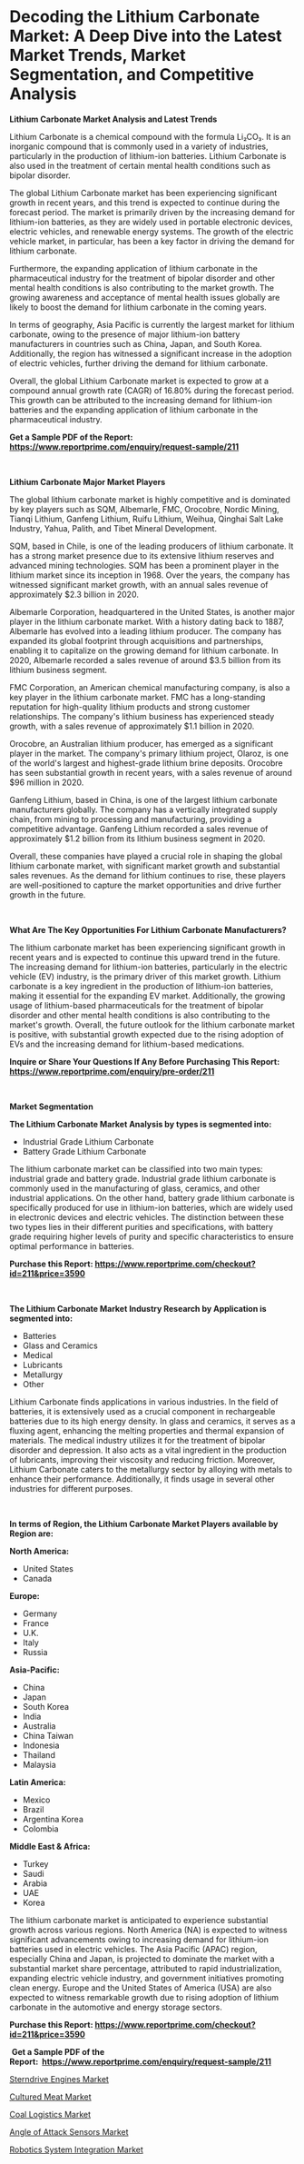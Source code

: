 <p><h1>Decoding the Lithium Carbonate Market: A Deep Dive into the Latest Market Trends, Market Segmentation, and Competitive Analysis</h1></p><p><strong>Lithium Carbonate Market Analysis and Latest Trends</strong></p>
<p><p>Lithium Carbonate is a chemical compound with the formula Li₂CO₃. It is an inorganic compound that is commonly used in a variety of industries, particularly in the production of lithium-ion batteries. Lithium Carbonate is also used in the treatment of certain mental health conditions such as bipolar disorder.</p><p>The global Lithium Carbonate market has been experiencing significant growth in recent years, and this trend is expected to continue during the forecast period. The market is primarily driven by the increasing demand for lithium-ion batteries, as they are widely used in portable electronic devices, electric vehicles, and renewable energy systems. The growth of the electric vehicle market, in particular, has been a key factor in driving the demand for lithium carbonate.</p><p>Furthermore, the expanding application of lithium carbonate in the pharmaceutical industry for the treatment of bipolar disorder and other mental health conditions is also contributing to the market growth. The growing awareness and acceptance of mental health issues globally are likely to boost the demand for lithium carbonate in the coming years.</p><p>In terms of geography, Asia Pacific is currently the largest market for lithium carbonate, owing to the presence of major lithium-ion battery manufacturers in countries such as China, Japan, and South Korea. Additionally, the region has witnessed a significant increase in the adoption of electric vehicles, further driving the demand for lithium carbonate.</p><p>Overall, the global Lithium Carbonate market is expected to grow at a compound annual growth rate (CAGR) of 16.80% during the forecast period. This growth can be attributed to the increasing demand for lithium-ion batteries and the expanding application of lithium carbonate in the pharmaceutical industry.</p></p>
<p><strong>Get a Sample PDF of the Report:&nbsp; <a href="https://www.reportprime.com/enquiry/request-sample/211">https://www.reportprime.com/enquiry/request-sample/211</a></strong></p>
<p>&nbsp;</p>
<p><strong>Lithium Carbonate Major Market Players</strong></p>
<p><p>The global lithium carbonate market is highly competitive and is dominated by key players such as SQM, Albemarle, FMC, Orocobre, Nordic Mining, Tianqi Lithium, Ganfeng Lithium, Ruifu Lithium, Weihua, Qinghai Salt Lake Industry, Yahua, Palith, and Tibet Mineral Development. </p><p>SQM, based in Chile, is one of the leading producers of lithium carbonate. It has a strong market presence due to its extensive lithium reserves and advanced mining technologies. SQM has been a prominent player in the lithium market since its inception in 1968. Over the years, the company has witnessed significant market growth, with an annual sales revenue of approximately $2.3 billion in 2020. </p><p>Albemarle Corporation, headquartered in the United States, is another major player in the lithium carbonate market. With a history dating back to 1887, Albemarle has evolved into a leading lithium producer. The company has expanded its global footprint through acquisitions and partnerships, enabling it to capitalize on the growing demand for lithium carbonate. In 2020, Albemarle recorded a sales revenue of around $3.5 billion from its lithium business segment.</p><p>FMC Corporation, an American chemical manufacturing company, is also a key player in the lithium carbonate market. FMC has a long-standing reputation for high-quality lithium products and strong customer relationships. The company's lithium business has experienced steady growth, with a sales revenue of approximately $1.1 billion in 2020.</p><p>Orocobre, an Australian lithium producer, has emerged as a significant player in the market. The company's primary lithium project, Olaroz, is one of the world's largest and highest-grade lithium brine deposits. Orocobre has seen substantial growth in recent years, with a sales revenue of around $96 million in 2020.</p><p>Ganfeng Lithium, based in China, is one of the largest lithium carbonate manufacturers globally. The company has a vertically integrated supply chain, from mining to processing and manufacturing, providing a competitive advantage. Ganfeng Lithium recorded a sales revenue of approximately $1.2 billion from its lithium business segment in 2020.</p><p>Overall, these companies have played a crucial role in shaping the global lithium carbonate market, with significant market growth and substantial sales revenues. As the demand for lithium continues to rise, these players are well-positioned to capture the market opportunities and drive further growth in the future.</p></p>
<p>&nbsp;</p>
<p><strong>What Are The Key Opportunities For Lithium Carbonate Manufacturers?</strong></p>
<p><p>The lithium carbonate market has been experiencing significant growth in recent years and is expected to continue this upward trend in the future. The increasing demand for lithium-ion batteries, particularly in the electric vehicle (EV) industry, is the primary driver of this market growth. Lithium carbonate is a key ingredient in the production of lithium-ion batteries, making it essential for the expanding EV market. Additionally, the growing usage of lithium-based pharmaceuticals for the treatment of bipolar disorder and other mental health conditions is also contributing to the market's growth. Overall, the future outlook for the lithium carbonate market is positive, with substantial growth expected due to the rising adoption of EVs and the increasing demand for lithium-based medications.</p></p>
<p><strong>Inquire or Share Your Questions If Any Before Purchasing This Report: <a href="https://www.reportprime.com/enquiry/pre-order/211">https://www.reportprime.com/enquiry/pre-order/211</a></strong></p>
<p>&nbsp;</p>
<p><strong>Market Segmentation</strong></p>
<p><strong>The Lithium Carbonate Market Analysis by types is segmented into:</strong></p>
<p><ul><li>Industrial Grade Lithium Carbonate</li><li>Battery Grade Lithium Carbonate</li></ul></p>
<p><p>The lithium carbonate market can be classified into two main types: industrial grade and battery grade. Industrial grade lithium carbonate is commonly used in the manufacturing of glass, ceramics, and other industrial applications. On the other hand, battery grade lithium carbonate is specifically produced for use in lithium-ion batteries, which are widely used in electronic devices and electric vehicles. The distinction between these two types lies in their different purities and specifications, with battery grade requiring higher levels of purity and specific characteristics to ensure optimal performance in batteries.</p></p>
<p><strong>Purchase this Report:&nbsp;<a href="https://www.reportprime.com/checkout?id=211&price=3590">https://www.reportprime.com/checkout?id=211&price=3590</a></strong></p>
<p>&nbsp;</p>
<p><strong>The Lithium Carbonate Market Industry Research by Application is segmented into:</strong></p>
<p><ul><li>Batteries</li><li>Glass and Ceramics</li><li>Medical</li><li>Lubricants</li><li>Metallurgy</li><li>Other</li></ul></p>
<p><p>Lithium Carbonate finds applications in various industries. In the field of batteries, it is extensively used as a crucial component in rechargeable batteries due to its high energy density. In glass and ceramics, it serves as a fluxing agent, enhancing the melting properties and thermal expansion of materials. The medical industry utilizes it for the treatment of bipolar disorder and depression. It also acts as a vital ingredient in the production of lubricants, improving their viscosity and reducing friction. Moreover, Lithium Carbonate caters to the metallurgy sector by alloying with metals to enhance their performance. Additionally, it finds usage in several other industries for different purposes.</p></p>
<p>&nbsp;</p>
<p><strong>In terms of Region, the Lithium Carbonate Market Players available by Region are:</strong></p>
<p>
    <p> <strong> North America: </strong>
        <ul>
            <li>United States</li>
            <li>Canada</li>
        </ul>
        </p> 
    <p> <strong> Europe: </strong>
        <ul>
            <li>Germany</li>
            <li>France</li>
            <li>U.K.</li>
            <li>Italy</li>
            <li>Russia</li>
        </ul>
        </p> 
    <p> <strong> Asia-Pacific: </strong>
        <ul>
            <li>China</li>
            <li>Japan</li>
            <li>South Korea</li>
            <li>India</li>
            <li>Australia</li>
            <li>China Taiwan</li>
            <li>Indonesia</li>
            <li>Thailand</li>
            <li>Malaysia</li>
        </ul>
        </p> 
    <p> <strong> Latin America: </strong>
        <ul>
            <li>Mexico</li>
            <li>Brazil</li>
            <li>Argentina Korea</li>
            <li>Colombia</li>
        </ul>
        </p> 
    <p> <strong> Middle East & Africa: </strong>
        <ul>
            <li>Turkey</li>
            <li>Saudi</li>
            <li>Arabia</li>
            <li>UAE</li>
            <li>Korea</li>
        </ul>
    </p>
    </p>
<p><p>The lithium carbonate market is anticipated to experience substantial growth across various regions. North America (NA) is expected to witness significant advancements owing to increasing demand for lithium-ion batteries used in electric vehicles. The Asia Pacific (APAC) region, especially China and Japan, is projected to dominate the market with a substantial market share percentage, attributed to rapid industrialization, expanding electric vehicle industry, and government initiatives promoting clean energy. Europe and the United States of America (USA) are also expected to witness remarkable growth due to rising adoption of lithium carbonate in the automotive and energy storage sectors.</p></p>
<p><strong>Purchase this Report: <a href="https://www.reportprime.com/checkout?id=211&price=3590">https://www.reportprime.com/checkout?id=211&price=3590</a></strong></p>
<p>&nbsp;<strong>Get a Sample PDF of the Report:&nbsp;&nbsp;<a href="https://www.reportprime.com/enquiry/request-sample/211">https://www.reportprime.com/enquiry/request-sample/211</a></strong></p>
<p><strong></strong></p>
<p><p><a href="https://medium.com/@rachelyoung56/sterndrive-engines-market-comprehensive-assessment-by-type-application-and-geography-e0576dd3eef5">Sterndrive Engines Market</a></p><p><a href="https://medium.com/@amaliarobel/cultured-meat-market-report-reveals-the-latest-trends-and-growth-opportunities-of-this-market-f7944044394e">Cultured Meat Market</a></p><p><a href="https://medium.com/@elsahermann/analyzing-coal-logistics-market-global-industry-perspective-and-forecast-2023-to-2030-8e412b0f74bc">Coal Logistics Market</a></p><p><a href="https://medium.com/@aliwilldvm/angle-of-attack-sensors-market-research-report-its-history-and-forecast-2023-to-2030-eefeeae8766e">Angle of Attack Sensors Market</a></p><p><a href="https://medium.com/@beverlychen69/robotics-system-integration-market-report-reveals-the-latest-trends-and-growth-opportunities-of-ffdef208bed5">Robotics System Integration Market</a></p></p>
